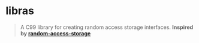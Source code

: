 libras
======

> A C99 library for creating random access storage interfaces.
**Inspired by [random-access-storage][random-access-storage]**

[random-access-storage]: https://github.com/random-access-storage/random-access-storage
